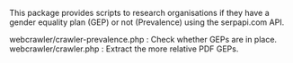 This package provides scripts to research organisations if they have a gender equality plan (GEP) or not (Prevalence) using the serpapi.com API.

webcrawler/crawler-prevalence.php : Check whether GEPs are in place.
webcrawler/crawler.php : Extract the more relative PDF GEPs.

